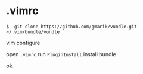 # .vimrc

`$  git clone https://github.com/gmarik/vundle.git  ~/.vim/bundle/vundle`
 
vim configure

open `.vimrc`
run `PluginInstall`  install bundle

ok
